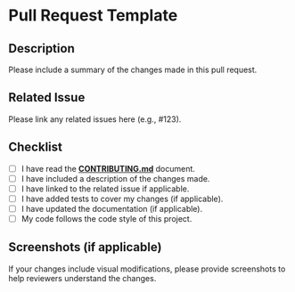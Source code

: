 # Pull Request Template

## Description
Please include a summary of the changes made in this pull request.

## Related Issue
Please link any related issues here (e.g., #123).

## Checklist
- [ ] I have read the **[CONTRIBUTING.md](CONTRIBUTING.md)** document.
- [ ] I have included a description of the changes made.
- [ ] I have linked to the related issue if applicable.
- [ ] I have added tests to cover my changes (if applicable).
- [ ] I have updated the documentation (if applicable).
- [ ] My code follows the code style of this project.

## Screenshots (if applicable)
If your changes include visual modifications, please provide screenshots to help reviewers understand the changes.

